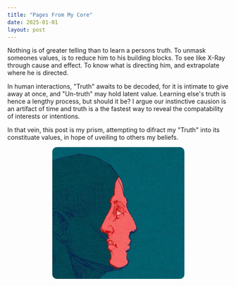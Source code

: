 ```yaml
---
title: "Pages From My Core"
date: 2025-01-01
layout: post
---
```


Nothing is of greater telling than to learn a persons truth.
To unmask someones values, is to reduce him to his building blocks. To see like X-Ray through cause and effect. To know what is directing him, and extrapolate where he is directed. 

In human interactions, "Truth" awaits to be decoded, for it is intimate to give away at once, and "Un-truth" may hold latent value. Learning else's truth is hence a lengthy process, but should it be? I argue our instinctive causion is an artifact of time and truth is a the fastest way to reveal the compatability of interests or intentions.

In that vein, this post is my prism, attempting to difract my "Truth" into its constituate values, in hope of uveiling to others my beliefs. 

<p align="center"><img src="/images/Self1.jpg" alt="Alt text" width="300" height="300" style="border-radius: 10px; transform: scaleX(-1);"></p>

